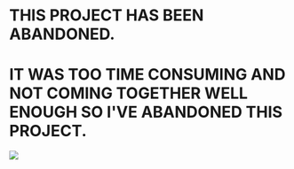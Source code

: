 # THIS PROJECT HAS BEEN ABANDONED.
# IT WAS TOO TIME CONSUMING AND NOT COMING TOGETHER WELL ENOUGH SO I'VE ABANDONED THIS PROJECT.

<img src="https://a.pinatafarm.com/350x200/84215aa47d/big-boss-salute.jpg">
